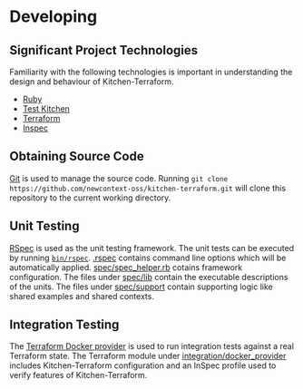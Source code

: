 # Developing

## Significant Project Technologies

Familiarity with the following technologies is important in
understanding the design and behaviour of Kitchen-Terraform.

- [Ruby](https://www.ruby-lang.org/en/)
- [Test Kitchen](http://kitchen.ci/)
- [Terraform](https://www.terraform.io/)
- [Inspec](https://www.inspec.io/)

## Obtaining Source Code

[Git](https://git-scm.com/) is used to manage the source code.
Running
`git clone https://github.com/newcontext-oss/kitchen-terraform.git` will
clone this repository to the current working directory.

## Unit Testing

[RSpec](http://rspec.info/) is used as the unit testing framework.
The unit tests can be executed by running [`bin/rspec`](bin/rspec).
[.rspec](.rspec) contains command line options which will be
automatically applied.
[spec/spec_helper.rb](spec/spec_helper.rb) cotains framework
configuration.
The files under [spec/lib](spec/lib) contain the executable descriptions
of the units.
The files under [spec/support](spec/support) contain supporting logic
like shared examples and shared contexts.

## Integration Testing

The
[Terraform Docker provider](https://www.terraform.io/docs/providers/docker/index.html)
is used to run integration tests against a real Terraform state.
The Terraform module under
[integration/docker_provider](integration/docker_provider) includes
Kitchen-Terraform configuration and an InSpec profile used to verify
features of Kitchen-Terraform.




